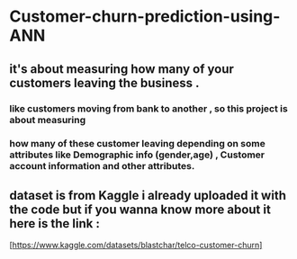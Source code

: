# Customer-churn-prediction-using-ANN
## it's about measuring how many of your customers leaving the business .
### like customers moving from bank to another , so this project is about measuring 
### how many of these customer leaving depending on some attributes like Demographic info (gender,age) , Customer account information and other attributes.

## dataset is from Kaggle i already uploaded it with the code but if you wanna know more about it here is the link :
[https://www.kaggle.com/datasets/blastchar/telco-customer-churn]
